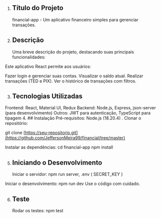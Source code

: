 1. ## Título do Projeto
   financial-app - Um aplicativo financeiro simples para gerenciar transações.

2. ## Descrição
   Uma breve descrição do projeto, destacando suas principais funcionalidades:

Este aplicativo React permite aos usuários:

Fazer login e gerenciar suas contas.
Visualizar o saldo atual.
Realizar transações (TED e PIX).
Ver o histórico de transações com filtros. 

3. ## Tecnologias Utilizadas
Frontend: React, Material UI, Redux
Backend: Node.js, Express, json-server (para desenvolvimento)
Outros: JWT para autenticação, TypeScript para tipagem 
4. ## Instalação
Pré-requisitos: Node.js (18.20.4) .
Clonar o repositório:

git clone [https://seu-repositorio.git](https://github.com/JeffersonMeira99/financial/tree/master)

Instalar as dependências:
cd financial-app
npm install

5. ## Iniciando o Desenvolvimento
   Iniciar o servidor:
   npm run server,
   .env ( SECRET_KEY )

Iniciar o desenvolvimento:
npm run dev
Use o código com cuidado.

6. ## Teste
   Rodar os testes:
   npm test

